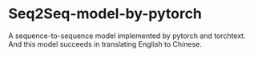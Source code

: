 # Seq2Seq-model-by-pytorch
A sequence-to-sequence model implemented by pytorch and torchtext. And this model succeeds in translating English to Chinese.
